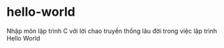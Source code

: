 # hello-world
Nhập môn lập trình C với lời chao truyền thống lâu đời trong việc lập trình Hello World
